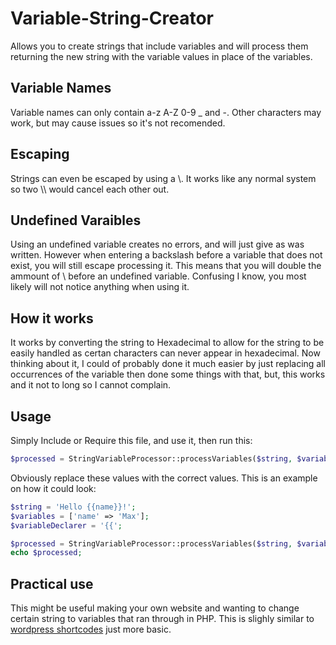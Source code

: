 # Variable-String-Creator
Allows you to create strings that include variables and will process them returning the new string with the variable values in place of the variables.

## Variable Names
Variable names can only contain a-z A-Z 0-9 _ and -. Other characters may work, but may cause issues so it's not recomended.

## Escaping
Strings can even be escaped by using a \\. It works like any normal system so two \\\\ would cancel each other out.

## Undefined Varaibles
Using an undefined variable creates no errors, and will just give as was written. However when entering a backslash before a variable that does not exist, you will still escape processing it. This means that you will double the ammount of \ before an undefined variable. Confusing I know, you most likely will not notice anything when using it.

## How it works
It works by converting the string to Hexadecimal to allow for the string to be easily handled as certan characters can never appear in hexadecimal. Now thinking about it, I could of probably done it much easier by just replacing all occurrences of the variable then done some things with that, but, this works and it not to long so I cannot complain.

## Usage
Simply Include or Require this file, and use it, then run this:
```php
$processed = StringVariableProcessor::processVariables($string, $variables, $variableDeclarer);
```
Obviously replace these values with the correct values. This is an example on how it could look:
```php
$string = 'Hello {{name}}!';
$variables = ['name' => 'Max'];
$variableDeclarer = '{{';

$processed = StringVariableProcessor::processVariables($string, $variables, $variableDeclarer);
echo $processed;
```

## Practical use
This might be useful making your own website and wanting to change certain string to variables that ran through in PHP. This is slighly similar to [wordpress shortcodes](https://codex.wordpress.org/Shortcode_API) just more basic.
